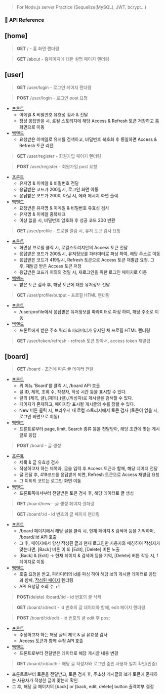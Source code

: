 > For Node.js server Practice (Sequelize(MySQL), JWT, bcrypt...)

### 📝 API Reference
## [home]

>**GET** / - 홈 화면 렌더링

>**GET** /about - 홈페이지에 대한 설명 페이지 렌더링

## [user]

>**GET** /user/login - 로그인 페이지 렌더링

>**POST** /user/login - 로그인 post 요청
+ [프론트](./FrontEnd/public/js/user/login.js)
  + 이메일 & 비밀번호 유효성 검사 & 전달
  + 정상 응답받을 시, 로컬 스토리지에 해당 Access & Refresh 토큰 저장하고 홈 화면으로 이동
+ [백엔드](./BackEnd/src/controllers/user/service.js)
  + 요청받은 이메일로 유저를 검색하고, 비밀번호 복호화 후 동일하면 Access & Refresh 토큰 리턴

>**GET** /user/register - 회원가입 페이지 렌더링

>**POST** /user/register - 회원가입 post 요청
+ [프론트](./FrontEnd/public/js/user/register.js)
  + 유저명 & 이메일 & 비밀번호 전달
  + 응답받은 코드가 200일시, 로그인 화면 이동
  + 응답받은 코드가 200이 아닐 시, 에러 메시지 화면 출력
+ [백엔드](./BackEnd/src/controllers/user/service.js)
  + 요청받은 유저명 & 이메일 & 비밀번호 유효성 검사
  + 유저명 & 이메일 중복체크
  + 이상 없을 시, 비밀번호 암호화 후 성공 코드 200 반환

>**GET** /user/profile - 프로필 열람 시, 유저 토큰 검사 요청
+ [프론트](./FrontEnd/public/js/index.js)
  + 화면상 프로필 클릭 시, 로컬스토리지안의 Access 토큰 전달
  + 응답받은 코드가 200일시, 유저정보를 파라미터로 파싱 하여, 해당 주소로 이동
  + 응답받은 코드가 419일시, Refresh 토큰으로 Access 토큰 재발급 요청. 그 후, 재발급 받은 Access 토큰 저장
  + 응답받은 코드가 이외의 것일 시, 재로그인을 위한 로그인 페이지로 이동
+ [백엔드](./BackEnd/src/controllers/user/service.js)
  + 받은 토큰 검사 후, 해당 토큰에 대한 유저정보 전달

>**GET** /user/profile/output - 프로필 HTML 렌더링
+ [프론트](./FrontEnd/public/js/index.js)
  + /user/profile에서 응답받은 유저정보를 파라미터로 파싱 하여, 해당 주소로 이동
+ [백엔드](./BackEnd/src/controllers/user/service.js)
  + 프론트에게 받은 주소 쿼리 & 파라미터가 유지된 채 프로필 HTML 렌더링

>**GET** /user/token/refresh - refresh 토큰 받아서, access token 재발급

## [board]

>**GET** /board - 조건에 따른 글 데이터 전달
+ [프론트](./FrontEnd/views/post/index.ejs)
  + 위 메뉴 'Board'를 클릭 시, /board API 호출
  + 글 ID, 제목, 조회 수, 작성자, 작성 시간 등을 표시할 수 있다.
  + 글의 (제목, 글),(제목),(글),(작성자)로 게시글을 검색할 수 있다.
  + 페이지가 존재하고, 페이지당 표시될 게시글의 수를 정할 수 있다.
  + New 버튼 클릭 시, 브라우저 내 로컬 스토리지에서 토큰 검사 (토큰이 없을 시, 로그인 화면으로 이동)
+ [백엔드](./BackEnd/src/controllers/board/service.js)
  + 프론트로부터 page, limit, Search 종류 등을 전달받아, 해당 조건에 맞는 게시글로 응답

>**POST** /board - 글 생성
+ [프론트](./FrontEnd/public/js/post/create.js)
  + 제목 & 글 유효성 검사
  + 작성하고자 하는 제목과, 글을 입력 후 Access 토큰과 함께, 해당 데이터 전달
  + 글 전달 후, 419코드를 응답받게 되면, Refresh 토큰으로 Access 재발급 요청
  + 그 이외의 코드는 로그인 화면 이동
+ [백엔드](./BackEnd/src/controllers/board/service.js)
  + 프론트쪽에서부터 전달받은 토큰 검사 후, 해당 데이터로 글 생성

>**GET** /board/new - 글 생성 페이지 렌더링

>**GET** /board/:id - id 번호의 글 페이지 렌더링
+ [프론트](./FrontEnd/views/post/index.ejs)
  + /board 페이지에서 해당 글을 클릭 시, 현재 페이지 & 검색어 등을 기억하며, /board/:id API 호출
  + 그 후, 페이지에서 항상 작성된 글과 현재 로그인한 사용자와 매칭하여 작성자가 맞는다면, [Back] 버튼 이 외 [Edit], [Delete] 버튼 노출
  + [Back] & [Edit] -> 현재 페이지 & 검색어 등을 기억, [Delete] 버튼 작동 시, 1페이지로 이동
+ [백엔드](./BackEnd/src/controllers/board/service.js)
  + 호출 요청을 받고, 파라미터의 id를 파싱 하여 해당 id의 게시글 데이터로 응답과 함께, [작성된 페이지](./FrontEnd/views/post/show.ejs) 렌더링
  + API 요청당 조회 수 +1

>**POST**(delete) /board/:id - id 번호의 글 삭제

>**GET** /board/:id/edit - id 번호의 글 데이터와 함께, edit 페이지 렌더링

>**POST** /board/:id/edit - id 번호의 글 edit 후 post
+ [프론트](./FrontEnd/public/js/post/update.js)
  + 수정하고자 하는 해당 글의 제목 & 글 유효성 검사
  + Access 토큰과 함께 수정 API 호출
+ [백엔드](./BackEnd/src/controllers/board/service.js)
  + 프론트로부터 전달받은 데이터로 해당 게시글 내용 변경

>**GET** /board/:id/auth - 해당 글 작성자와 로그인 중인 사용자 일치 확인(인증)
  + 프론트로부터 토큰을 전달받고, 토큰 검사 후, 주소상 게시글의 id가 토큰에 존재하는 사용자가 작성한 글이 맞는지 확인
  + 그 후, 해당 글 페이지의 [back] or [back, edit, delete] button 출력여부 결정
